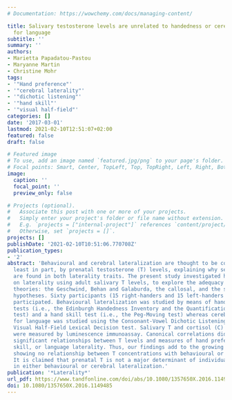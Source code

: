```yaml
---
# Documentation: https://wowchemy.com/docs/managing-content/

title: Salivary testosterone levels are unrelated to handedness or cerebral lateralization
  for language
subtitle: ''
summary: ''
authors:
- Marietta Papadatou-Pastou
- Maryanne Martin
- Christine Mohr
tags:
- '"Hand preference"'
- '"cerebral laterality"'
- '"dichotic listening"'
- '"hand skill"'
- '"visual half-field"'
categories: []
date: '2017-03-01'
lastmod: 2021-02-10T12:51:07+02:00
featured: false
draft: false

# Featured image
# To use, add an image named `featured.jpg/png` to your page's folder.
# Focal points: Smart, Center, TopLeft, Top, TopRight, Left, Right, BottomLeft, Bottom, BottomRight.
image:
  caption: ''
  focal_point: ''
  preview_only: false

# Projects (optional).
#   Associate this post with one or more of your projects.
#   Simply enter your project's folder or file name without extension.
#   E.g. `projects = ["internal-project"]` references `content/project/deep-learning/index.md`.
#   Otherwise, set `projects = []`.
projects: []
publishDate: '2021-02-10T10:51:06.770708Z'
publication_types:
- '2'
abstract: 'Behavioural and cerebral lateralization are thought to be controlled, at
  least in part, by prenatal testosterone (T) levels, explaining why sex differences
  are found in both laterality traits. The present study investigated hormonal effects
  on laterality using adult salivary T levels, to explore the adequacy of competing
  theories: the Geschwind, Behan and Galaburda, the callosal, and the sexual differentiation
  hypotheses. Sixty participants (15 right-handers and 15 left-handers of each sex)
  participated. Behavioural lateralization was studied by means of hand preference
  tests (i.e., the Edinburgh Handedness Inventory and the Quantification of Hand Preference
  test) and a hand skill test (i.e., the Peg-Moving test) whereas cerebral lateralization
  for language was studied using the Consonant-Vowel Dichotic Listening test and the
  Visual Half-Field Lexical Decision test. Salivary T and cortisol (C) concentrations
  were measured by luminescence immunoassay. Canonical correlations did not reveal
  significant relationships between T levels and measures of hand preference, hand
  skill, or language laterality. Thus, our findings add to the growing literature
  showing no relationship between T concentrations with behavioural or cerebral lateralization.
  It is claimed that prenatal T is not a major determinant of individual variability
  in either behavioural or cerebral lateralization.'
publication: '*Laterality*'
url_pdf: https://www.tandfonline.com/doi/abs/10.1080/1357650X.2016.1149485
doi: 10.1080/1357650X.2016.1149485
---
```

